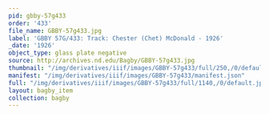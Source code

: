 ```yaml
---
pid: gbby-57g433
order: '433'
file_name: GBBY-57g433.jpg
label: 'GBBY 57G/433: Track: Chester (Chet) McDonald - 1926'
_date: '1926'
object_type: glass plate negative
source: http://archives.nd.edu/Bagby/GBBY-57g433.jpg
thumbnail: "/img/derivatives/iiif/images/GBBY-57g433/full/250,/0/default.jpg"
manifest: "/img/derivatives/iiif/images/GBBY-57g433/manifest.json"
full: "/img/derivatives/iiif/images/GBBY-57g433/full/1140,/0/default.jpg"
layout: bagby_item
collection: bagby
---
```

